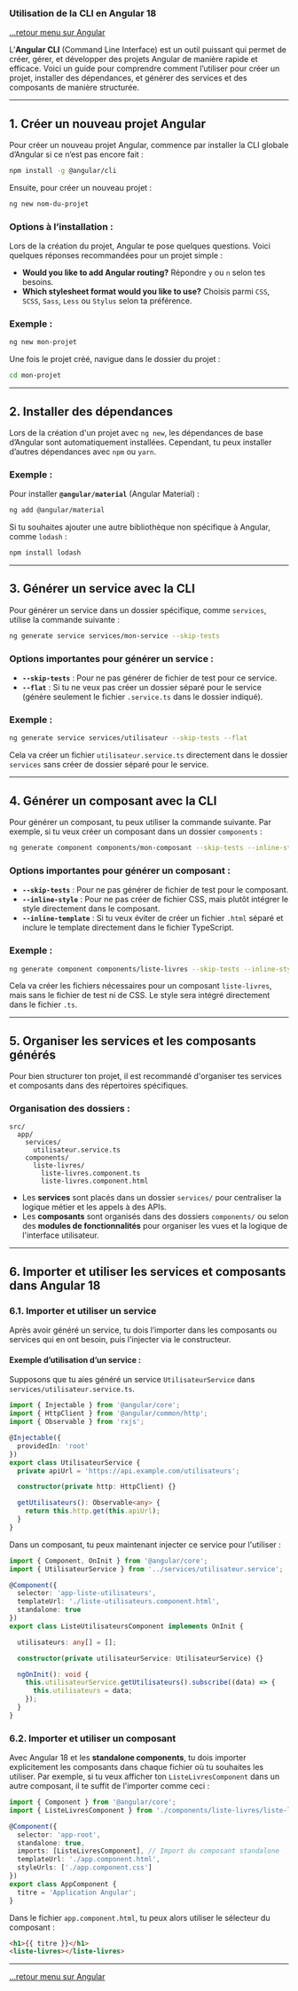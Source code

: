 ### Utilisation de la CLI en Angular 18

[...retour menu sur Angular](../menu.md)

L’**Angular CLI** (Command Line Interface) est un outil puissant qui permet de créer, gérer, et développer des projets Angular de manière rapide et efficace. Voici un guide pour comprendre comment l’utiliser pour créer un projet, installer des dépendances, et générer des services et des composants de manière structurée.

---

## 1. **Créer un nouveau projet Angular**

Pour créer un nouveau projet Angular, commence par installer la CLI globale d’Angular si ce n’est pas encore fait :

```bash
npm install -g @angular/cli
```

Ensuite, pour créer un nouveau projet :

```bash
ng new nom-du-projet
```

### Options à l’installation :
Lors de la création du projet, Angular te pose quelques questions. Voici quelques réponses recommandées pour un projet simple :
- **Would you like to add Angular routing?** Répondre `y` ou `n` selon tes besoins.
- **Which stylesheet format would you like to use?** Choisis parmi `CSS`, `SCSS`, `Sass`, `Less` ou `Stylus` selon ta préférence.

### Exemple :
```bash
ng new mon-projet
```

Une fois le projet créé, navigue dans le dossier du projet :
```bash
cd mon-projet
```

---

## 2. **Installer des dépendances**

Lors de la création d'un projet avec `ng new`, les dépendances de base d’Angular sont automatiquement installées. Cependant, tu peux installer d’autres dépendances avec `npm` ou `yarn`.

### Exemple :
Pour installer **`@angular/material`** (Angular Material) :

```bash
ng add @angular/material
```

Si tu souhaites ajouter une autre bibliothèque non spécifique à Angular, comme `lodash` :

```bash
npm install lodash
```

---

## 3. **Générer un service avec la CLI**

Pour générer un service dans un dossier spécifique, comme `services`, utilise la commande suivante :

```bash
ng generate service services/mon-service --skip-tests
```

### Options importantes pour générer un service :
- **`--skip-tests`** : Pour ne pas générer de fichier de test pour ce service.
- **`--flat`** : Si tu ne veux pas créer un dossier séparé pour le service (génère seulement le fichier `.service.ts` dans le dossier indiqué).

### Exemple :
```bash
ng generate service services/utilisateur --skip-tests --flat
```

Cela va créer un fichier `utilisateur.service.ts` directement dans le dossier `services` sans créer de dossier séparé pour le service.

---

## 4. **Générer un composant avec la CLI**

Pour générer un composant, tu peux utiliser la commande suivante. Par exemple, si tu veux créer un composant dans un dossier `components` :

```bash
ng generate component components/mon-composant --skip-tests --inline-style
```

### Options importantes pour générer un composant :
- **`--skip-tests`** : Pour ne pas générer de fichier de test pour le composant.
- **`--inline-style`** : Pour ne pas créer de fichier CSS, mais plutôt intégrer le style directement dans le composant.
- **`--inline-template`** : Si tu veux éviter de créer un fichier `.html` séparé et inclure le template directement dans le fichier TypeScript.

### Exemple :
```bash
ng generate component components/liste-livres --skip-tests --inline-style
```

Cela va créer les fichiers nécessaires pour un composant `liste-livres`, mais sans le fichier de test ni de CSS. Le style sera intégré directement dans le fichier `.ts`.

---

## 5. **Organiser les services et les composants générés**

Pour bien structurer ton projet, il est recommandé d'organiser tes services et composants dans des répertoires spécifiques.

### Organisation des dossiers :
```
src/
  app/
    services/
      utilisateur.service.ts
    components/
      liste-livres/
        liste-livres.component.ts
        liste-livres.component.html
```

- Les **services** sont placés dans un dossier `services/` pour centraliser la logique métier et les appels à des APIs.
- Les **composants** sont organisés dans des dossiers `components/` ou selon des **modules de fonctionnalités** pour organiser les vues et la logique de l'interface utilisateur.

---

## 6. **Importer et utiliser les services et composants dans Angular 18**

### 6.1. **Importer et utiliser un service**

Après avoir généré un service, tu dois l’importer dans les composants ou services qui en ont besoin, puis l'injecter via le constructeur.

#### Exemple d’utilisation d’un service :

Supposons que tu aies généré un service `UtilisateurService` dans `services/utilisateur.service.ts`.

```typescript
import { Injectable } from '@angular/core';
import { HttpClient } from '@angular/common/http';
import { Observable } from 'rxjs';

@Injectable({
  providedIn: 'root'
})
export class UtilisateurService {
  private apiUrl = 'https://api.example.com/utilisateurs';

  constructor(private http: HttpClient) {}

  getUtilisateurs(): Observable<any> {
    return this.http.get(this.apiUrl);
  }
}
```

Dans un composant, tu peux maintenant injecter ce service pour l'utiliser :

```typescript
import { Component, OnInit } from '@angular/core';
import { UtilisateurService } from '../services/utilisateur.service';

@Component({
  selector: 'app-liste-utilisateurs',
  templateUrl: './liste-utilisateurs.component.html',
  standalone: true
})
export class ListeUtilisateursComponent implements OnInit {

  utilisateurs: any[] = [];

  constructor(private utilisateurService: UtilisateurService) {}

  ngOnInit(): void {
    this.utilisateurService.getUtilisateurs().subscribe((data) => {
      this.utilisateurs = data;
    });
  }
}
```

### 6.2. **Importer et utiliser un composant**

Avec Angular 18 et les **standalone components**, tu dois importer explicitement les composants dans chaque fichier où tu souhaites les utiliser. Par exemple, si tu veux afficher ton `ListeLivresComponent` dans un autre composant, il te suffit de l'importer comme ceci :

```typescript
import { Component } from '@angular/core';
import { ListeLivresComponent } from './components/liste-livres/liste-livres.component';

@Component({
  selector: 'app-root',
  standalone: true,
  imports: [ListeLivresComponent], // Import du composant standalone
  templateUrl: './app.component.html',
  styleUrls: ['./app.component.css']
})
export class AppComponent {
  titre = 'Application Angular';
}
```

Dans le fichier `app.component.html`, tu peux alors utiliser le sélecteur du composant :

```html
<h1>{{ titre }}</h1>
<liste-livres></liste-livres>
```

---

[...retour menu sur Angular](../menu.md)
